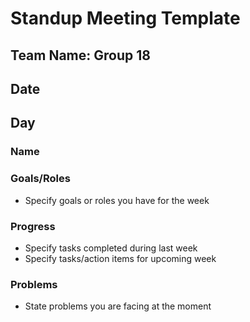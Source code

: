 # Standup Meeting Template
## Team Name: Group 18

## Date
## Day
### Name

### Goals/Roles
- Specify goals or roles you have for the week

### Progress
- Specify tasks completed during last week
- Specify tasks/action items for upcoming week


### Problems
- State problems you are facing at the moment
